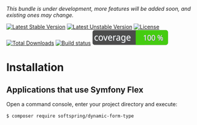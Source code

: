 
*This bundle is under development, more features will be added soon, and existing ones may change.*

[![Latest Stable Version](https://poser.pugx.org/softspring/dynamic-form-type/v/stable.svg)](https://packagist.org/packages/softspring/dynamic-form-type)
[![Latest Unstable Version](https://poser.pugx.org/softspring/dynamic-form-type/v/unstable.svg)](https://packagist.org/packages/softspring/dynamic-form-type)
[![License](https://poser.pugx.org/softspring/dynamic-form-type/license.svg)](https://packagist.org/packages/softspring/dynamic-form-type)
[![Total Downloads](https://poser.pugx.org/softspring/dynamic-form-type/downloads)](https://packagist.org/packages/softspring/dynamic-form-type)
[![Build status](https://github.com/softspring/dynamic-form-type/actions/workflows/php.yml/badge.svg?branch=5.0)](https://github.com/softspring/dynamic-form-type/actions/workflows/php.yml)
![Coverage](https://raw.githubusercontent.com/softspring/dynamic-form-type/5.0/.github/badges/coverage.svg)

# Installation

## Applications that use Symfony Flex

Open a command console, enter your project directory and execute:

```console
$ composer require softspring/dynamic-form-type
```

